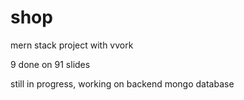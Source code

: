 # shop
mern stack project with vvork

9 done
on 91 slides

still in progress, working on backend mongo database
